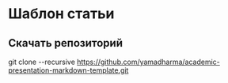 # Шаблон статьи

## Скачать репозиторий

git clone --recursive https://github.com/yamadharma/academic-presentation-markdown-template.git

